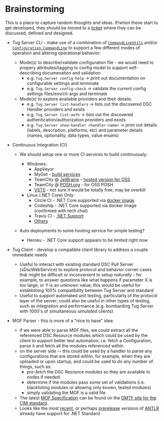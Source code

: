 # Brainstorming

This is a place to capture random thoughts and ideas.  If/when these start to get developed,
they should be moved to a [ticket](https://github.com/PowerShellOrg/tug/issues) where they
can be discussed, defined and designed.

* Tug Server CLI - make use of a combination of
  [`CommandLineUtils`](https://www.nuget.org/packages/Microsoft.Extensions.CommandLineUtils/)
  and/or [`Configuration.CommandLine`](https://www.nuget.org/packages/Microsoft.Extensions.Configuration.CommandLine/)
  to support a few different modes of operation and altering operational behavior:
  * Mode(s) to describe/validate configuration file - we would need to propery attributes/tagging
    to config model to support self-describing documenation and validation
    * e.g. `Tug.Server config-help` -> print out documentation on configurable settings and
      terminate
    * e.g. `Tug.Server config-check` -> validate the current config settings files/env/cli-args and
      terminate
  * Mode(s) to explore available providers and their details:
    * e.g. `Tug.Server list-handlers` -> lists out the discovered DSC Handler providers and exists
    * e.g. `Tug.Server list-auth` -> lists out the discovered authentication/authorization
    providers and exists
    * e.g. `Tug.Server show-handler <handler-name>` -> print out details (labels, description,
      platforms, etc) and parameter details (names, optionality, data types, value enums)

* Continuous Integration (CI)
  * We should setup one or more CI services to build continuously:
    * Windows:
      * AppVeyor
      * MyGet - [build services](http://docs.myget.org/docs/reference/build-services)
      * TeamCity @ [JetBrains](https://teamcity.jetbrains.com/) - [hosted version for OSS](https://blog.jetbrains.com/teamcity/2016/10/hosted-teamcity-for-open-source-a-new-home/)
      * TeamCity @ [POSH.org](https://powershell.org/build-server/) - for OSS POSH
      * [VSTS](https://www.visualstudio.com/team-services/continuous-integration/) - not sure it would be totally free, may be overkill
    * Linux (.NET Core) Only:
      * Circle CI - .NET Core supported via [docker image](https://discuss.circleci.com/t/net-projects/307/6)
      * Codeship - .NET Core supported via docker image (confirmed with tech chat)  
      * Travis CI - [.NET Support](https://docs.travis-ci.com/user/languages/csharp/)
      * [Others](https://github.com/ligurio/Continuous-Integration-services/blob/master/continuous-integration-services-list.md)
  
  * Auto deployments to some hosting service for simple testing?
    * Heroku - .NET Core support appears to be limited right now

* Tug Client - develop a compatible client library to address a couple immediate needs
  * Useful to interact with existing standard DSC Pull Server (xDscWebService) to explore protocol
    and behavior corner cases that might be difficult or inconvenient to setup *naturally* - for
    example, to answer questions like what happens if parameter X is too large, or Y is an unknown
    value; this would be useful for establishing 100% compatibility between Tug Server and standard
  * Useful to support automated unit testing, particularly of the protocol layer of the server;
    could also be useful in other types of testing, such as integration and performance (e.g.
    bombarding Tug Server with 1000's of simultaneous *simulated* clients)

* MOF Parser - this is more of a "nice to have" idea:
  * if we were able to parse MOF files, we could extract all the referenced DSC Resource
    modules which could be used by the client to support better test automation, i.e.
    fetch a Configuration, parse it and fetch all the modules referenced within
  * on the server side -- this could be used by a handler to parse any configurations that
    are stored within, for example, when they are uploaded or upon startup, and could be
    used to do any number of things, such as:
    * *pre-fetch* the DSC Resource modules so they are available to nodes if needed
    * determine if the modules pass some set of validations (i.e. blacklisting modules
      or allowing only known, tested modules)
    * simply validating the MOF is a valid file
  * The latest [MOF Specification](http://www.dmtf.org/sites/default/files/standards/documents/DSP0221_3.0.0.pdf)
    can be found on the [DMTF site for the CIM standard](http://www.dmtf.org/standards/cim).
  * Looks like the most [recent](https://github.com/antlr/antlr4/issues/1142), or
    perhaps [prerelease](https://github.com/antlr/antlrcs/issues/42) versions of
    [ANTLR](http://antlr.org) already have support for .NET Standard
